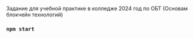 Задание для учебной практике в колледже 2024 год по ОБТ (Основам блокчейн технологий)

### `npm start`
